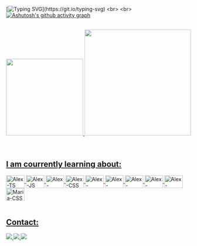 [![Typing SVG](https://readme-typing-svg.demolab.com?font=Fira+Code&pause=1000&center=falso&vCenter=falso&repeat=verdadeiro&random=falso&width=435&lines=Welcome!;Hey+everyone!+I+am+Alex+Junior+;I+am+18+years+old;A+Front-End+Developer!)](https://git.io/typing-svg)
<br>
<br>
[![Ashutosh's github activity graph](https://github-readme-activity-graph.vercel.app/graph?username=AlexjrFS&bg_color=transparent&color=e6e6e6&line=0581f5&point=1a1aff&area=true&hide_border=true)](https://github.com/ashutosh00710/github-readme-activity-graph)
<br>
  <br>
 <div align="center">
  <a href = "https://github.com/AlexjrFS">
  <img height="210em" src="https://github-readme-stats.vercel.app/api?username=AlexjrFS&show_icons=true&theme=dracula&include_all_commits=true&count_private=true"/>
  <img height="290em" width="290rem" src="https://github-readme-stats.vercel.app/api/top-langs/?username=AlexjrFS&layout-compact&langs_count=16&theme=dracula"/>
</div>

  <br>
  <br>
   <h2>I am courrently learning about: </h2>  
<div > 
  <img align = "center" alt="Alex-TS" height="35" width="50" src="https://cdn.jsdelivr.net/gh/devicons/devicon/icons/typescript/typescript-plain.svg" />
  <img align = "center" alt="Alex-JS" height="35" width="50" src="https://cdn.jsdelivr.net/gh/devicons/devicon/icons/javascript/javascript-plain.svg"/>
  <img align = "center" alt="Alex-HTML" height="35" width="50" src="https://cdn.jsdelivr.net/gh/devicons/devicon/icons/html5/html5-original.svg" />
  <img align = "center" alt="Alex-CSS" height="35" width="50" src="https://cdn.jsdelivr.net/gh/devicons/devicon/icons/css3/css3-plain.svg" />
  <img align = "center" alt="Alex-TAILWIND" height="35" width="50" src="https://cdn.jsdelivr.net/gh/devicons/devicon/icons/tailwindcss/tailwindcss-plain.svg" />
  <img align = "center" alt="Alex-BOOTSTRAP" height="35" width="50" src="https://cdn.jsdelivr.net/gh/devicons/devicon/icons/bootstrap/bootstrap-original.svg" />
  <img align = "center" alt="Alex-REACT" height="35" width="50" src="https://cdn.jsdelivr.net/gh/devicons/devicon/icons/react/react-original.svg" />
  <img align = "center" alt="Alex-MYSQL" height="35" width="50" src="https://cdn.jsdelivr.net/gh/devicons/devicon/icons/mysql/mysql-original.svg" />       
  <img align = "center" alt="Alex-FIGMA" height="35" width="50" src="https://cdn.jsdelivr.net/gh/devicons/devicon/icons/figma/figma-original.svg"" />
  <img align = "center" alt="Maria-CSS" height="35" width="50" src="https://cdn-icons-png.flaticon.com/512/226/226777.png" />
</div>
<br>
<h2>Contact:</h2>
<div>
    <a href="mailto:afortunatosacramento@gmail.com"><img src="https://img.shields.io/badge/Gmail-D14836?style=for-the-badge&logo=gmail&logoColor=white" target="_blanck">
    <a href="https://www.linkedin.com/in/alex-junior08122223/"><img src="https://img.shields.io/badge/LinkedIn-0077B5?style=for-the-badge&logo=linkedin&logoColor=white" target="_blanck">
    <a href="https://www.instagram.com/_.alexx12_"><img src="https://img.shields.io/badge/Instagram-0077B5?style=for-the-badge&logo=instagram&logoColor=white" target="-blanck"></a>
  </div>
<!---
AlexjrFS/AlexjrFS is a ✨ special ✨ repository because its `README.md` (this file) appears on your GitHub profile.
You can click the Preview link to take a look at your changes.
--->
